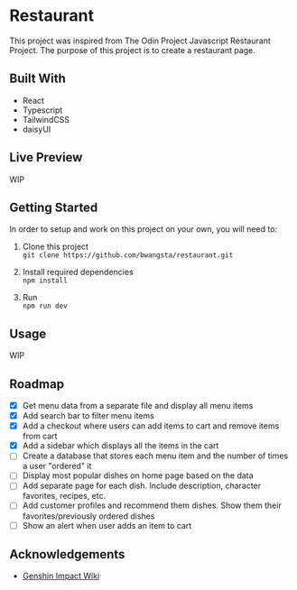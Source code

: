 # Restaurant

This project was inspired from The Odin Project Javascript Restaurant Project. The purpose of this project is to create a restaurant page.

## Built With

- React
- Typescript
- TailwindCSS
- daisyUI

## Live Preview

WIP

## Getting Started

In order to setup and work on this project on your own, you will need to:

1. Clone this project\
   `git clone https://github.com/bwangsta/restaurant.git`

2. Install required dependencies\
   `npm install`

3. Run\
   `npm run dev`

## Usage

WIP

## Roadmap

- [x] Get menu data from a separate file and display all menu items
- [x] Add search bar to filter menu items
- [x] Add a checkout where users can add items to cart and remove items from cart
- [x] Add a sidebar which displays all the items in the cart
- [ ] Create a database that stores each menu item and the number of times a user "ordered" it
- [ ] Display most popular dishes on home page based on the data
- [ ] Add separate page for each dish. Include description, character favorites, recipes, etc.
- [ ] Add customer profiles and recommend them dishes. Show them their favorites/previously ordered dishes
- [ ] Show an alert when user adds an item to cart

## Acknowledgements

- [Genshin Impact Wiki](https://genshin-impact.fandom.com/wiki/Genshin_Impact_Wiki)
